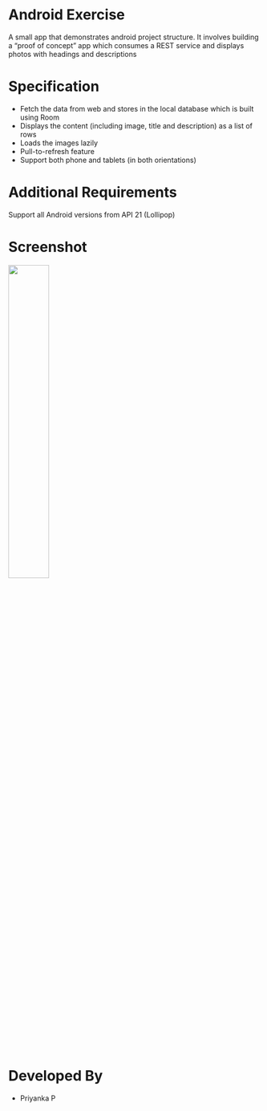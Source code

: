 
Android Exercise
==========================
A small app that demonstrates android project structure. It involves building a “proof of concept” app which consumes a REST service and displays photos with headings and descriptions

Specification
==========================
* Fetch the data from web and stores in the local database which is built using Room
* Displays the content (including image, title and description) as a list of rows
* Loads the images lazily
* Pull-to-refresh feature
* Support both phone and tablets (in both orientations)

Additional Requirements
==========================
Support all Android versions from API 21 (Lollipop)

Screenshot
==========================
<img src="https://user-images.githubusercontent.com/17963818/36948075-656bf1c8-2029-11e8-88ac-f91be398d4cc.png" width="40%">


Developed By
============

 * Priyanka P